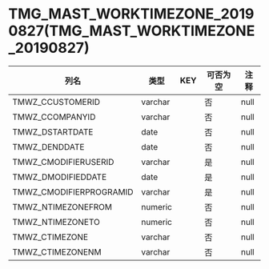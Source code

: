 # TMG_MAST_WORKTIMEZONE_20190827(TMG_MAST_WORKTIMEZONE_20190827)
| 列名   | 类型   | KEY  | 可否为空 | 注释   |
| ---- | ---- | ---- | ---- | ---- |
|TMWZ_CCUSTOMERID|varchar||否|null|
|TMWZ_CCOMPANYID|varchar||否|null|
|TMWZ_DSTARTDATE|date||否|null|
|TMWZ_DENDDATE|date||否|null|
|TMWZ_CMODIFIERUSERID|varchar||是|null|
|TMWZ_DMODIFIEDDATE|date||是|null|
|TMWZ_CMODIFIERPROGRAMID|varchar||是|null|
|TMWZ_NTIMEZONEFROM|numeric||否|null|
|TMWZ_NTIMEZONETO|numeric||否|null|
|TMWZ_CTIMEZONE|varchar||否|null|
|TMWZ_CTIMEZONENM|varchar||否|null|
